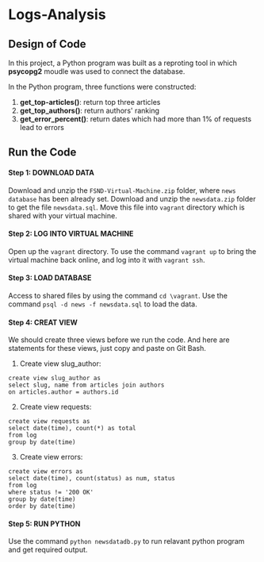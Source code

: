 # Logs-Analysis

## Design of Code
In this project, a Python program was built as a reproting tool in which **psycopg2** moudle was used to connect the database.

In the Python program, three functions were constructed: 
  1. **get_top-articles()**: return top three articles
  2. **get_top_authors()**: return authors' ranking
  3. **get_error_percent()**: return dates which had more than 1% of requests lead to errors
  

## Run the Code
#### Step 1: DOWNLOAD DATA
Download and unzip the `FSND-Virtual-Machine.zip` folder, where `news database` has been already set.
Download and unzip the `newsdata.zip` folder to get the file `newsdata.sql`. Move this file into `vagrant` directory which is shared with your virtual machine.
#### Step 2: LOG INTO VIRTUAL MACHINE
Open up the `vagrant` directory. To use the command `vagrant up` to bring the virtual machine back online, and log into it with `vagrant ssh`.
#### Step 3: LOAD DATABASE
Access to shared files by using the command `cd \vagrant`.
Use the command `psql -d news -f newsdata.sql` to load the data. 
#### Step 4: CREAT VIEW
We should create three views before we run the code. And here are statements for these views, just copy and paste on Git Bash.
1. Create view slug_author: 
```
create view slug_author as 
select slug, name from articles join authors 
on articles.author = authors.id
```
2. Create view requests: 
```
create view requests as
select date(time), count(*) as total 
from log
group by date(time)
```
3. Create view errors:
```
create view errors as 
select date(time), count(status) as num, status 
from log 
where status != '200 OK' 
group by date(time) 
order by date(time)
```
#### Step 5: RUN PYTHON
Use the command `python newsdatadb.py` to run relavant python program and get required output.

